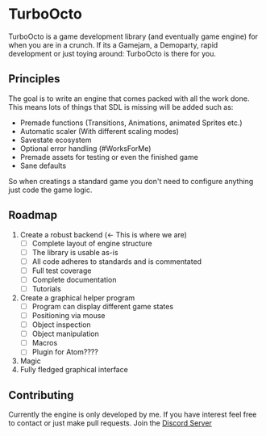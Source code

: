 # TurboOcto
TurboOcto is a game development library (and eventually game engine) for when you are in a crunch.
If its a Gamejam, a Demoparty, rapid development or just toying around: TurboOcto is there for you.

## Principles
The goal is to write an engine that comes packed with all the work done.
This means lots of things that SDL is missing will be added such as:
- Premade functions (Transitions, Animations, animated Sprites etc.)
- Automatic scaler (With different scaling modes)
- Savestate ecosystem
- Optional error handling (#WorksForMe)
- Premade assets for testing or even the finished game
- Sane defaults

So when creatings a standard game you don't need to configure anything just code the game logic.

## Roadmap
1. Create a robust backend (<- This is where we are)
    - [ ] Complete layout of engine structure
    - [ ] The library is usable as-is
    - [ ] All code adheres to standards and is commentated
    - [ ] Full test coverage
    - [ ] Complete documentation
    - [ ] Tutorials
2. Create a graphical helper program
    - [ ] Program can display different game states
    - [ ] Positioning via mouse
    - [ ] Object inspection
    - [ ] Object manipulation
    - [ ] Macros
    - [ ] Plugin for Atom????
3. Magic
4. Fully fledged graphical interface

## Contributing
Currently the engine is only developed by me. If you have interest feel free to contact or just make pull requests. Join the [Discord Server](https://discord.gg/d3R86vC)

